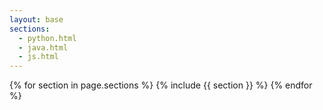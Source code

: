 ```yaml
---
layout: base
sections:
  - python.html
  - java.html
  - js.html
---
```

{% for section in page.sections %}
  {% include {{ section }} %}
{% endfor %}